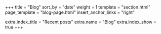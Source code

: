 +++
title = "Blog"
sort_by = "date"
weight = 1
template = "section.html"
page_template = "blog-page.html"
insert_anchor_links = "right"

extra.index_title = "Recent posts"
extra.name = "Blog"
extra.index_show = true
+++
